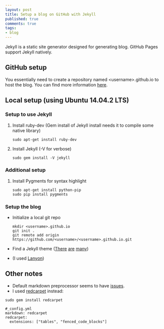 ```yaml
---
layout: post
title: Setup a blog on GitHub with Jekyll
published: true
comments: true
tags:
- blog
---
```


Jekyll is a static site generator designed for generating blog.  GitHub Pages support Jekyll natively.

## GitHub setup

You essentially need to create a repository named \<username\>.github.io to host the blog.  You can find more information [here](https://pages.github.com).

## Local setup (using Ubuntu 14.04.2 LTS)

### Setup to use Jekyll

1. Install ruby-dev (Gem install of Jekyll install needs it to compile some native library)
   ```
   sudo apt-get install ruby-dev
   ```

2. Install Jekyll (-V for verbose)
   ```
   sudo gem install -V jekyll
   ```

### Additional setup

1. Install Pygments for syntax highlight

   ```
   sudo apt-get install python-pip
   sudo pip install pygments
   ```

### Setup the blog
* Initialize a local git repo

   ```
   mkdir <username>.github.io
   git init .
   git remote add origin https://github.com/<username>/<username>.github.io.git
   ```
* Find a Jekyll theme ([There](https://github.com/jekyll/jekyll/wiki/Themes) [are](http://jekyllthemes.org/) [many](https://github.com/poole/poole))
 * (I used [Lanyon](http://lanyon.getpoole.com/))

## Other notes

* Default markdown preprocessor seems to have [issues](https://github.com/jekyll/jekyll/issues/3724).
 * I used [redcarpet](https://github.com/vmg/redcarpet) instead:

```
sudo gem install redcarpet

#_config.yml
markdown: redcarpet
redcarpet:
  extensions: ["tables", "fenced_code_blocks"]
```
